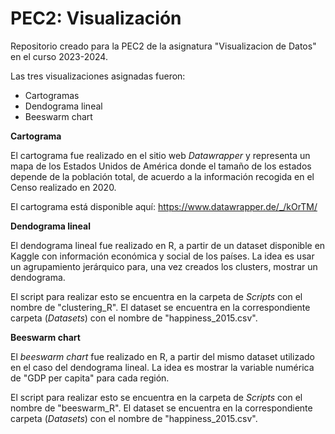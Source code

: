 # PEC2: Visualización
Repositorio creado para la PEC2 de la asignatura "Visualizacion de Datos" en el curso 2023-2024.

Las tres visualizaciones asignadas fueron:
* Cartogramas
* Dendograma lineal
* Beeswarm chart

**Cartograma**

El cartograma fue realizado en el sitio web *Datawrapper* y representa un mapa de los Estados Unidos de América donde el tamaño de los estados depende de la población total, de acuerdo a la información recogida en el Censo realizado en 2020.

El cartograma está disponible aquí: https://www.datawrapper.de/_/kOrTM/

**Dendograma lineal**

El dendograma lineal fue realizado en R, a partir de un dataset disponible en Kaggle con información económica y social de los países. La idea es usar un agrupamiento jerárquico para, una vez creados los clusters, mostrar un dendograma.

El script para realizar esto se encuentra en la carpeta de *Scripts* con el nombre de "clustering_R". El dataset se encuentra en la correspondiente carpeta (*Datasets*) con el nombre de "happiness_2015.csv".

**Beeswarm chart**

El *beeswarm chart* fue realizado en R, a partir del mismo dataset utilizado en el caso del dendograma lineal. La idea es mostrar la variable numérica de "GDP per capita" para cada región.

El script para realizar esto se encuentra en la carpeta de *Scripts* con el nombre de "beeswarm_R". El dataset se encuentra en la correspondiente carpeta (*Datasets*) con el nombre de "happiness_2015.csv".

